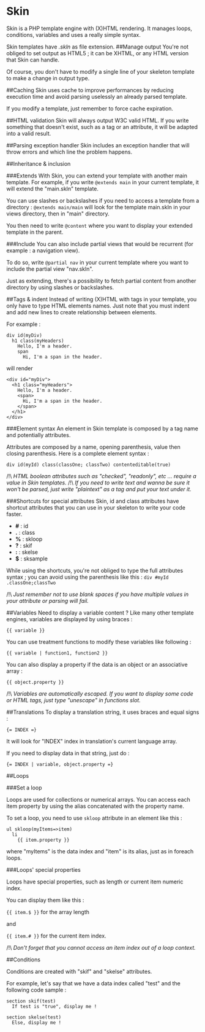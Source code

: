 # Skin
Skin is a PHP template engine with (X)HTML rendering. It manages loops, conditions, variables and uses a really simple syntax.

Skin templates have _.skln_ as file extension.
##Manage output
You're not obliged to set output as HTML5 ; it can be XHTML, or any HTML version that Skin can handle.

Of course, you don't have to modify a single line of your skeleton template to make a change in output type.

##Caching
Skin uses cache to improve performances by reducing execution time and avoid parsing uselessly an already parsed template.

If you modify a template, just remember to force cache expiration.

##HTML validation
Skin will always output W3C valid HTML. If you write something that doesn't exist, such as a tag or an attribute, it will
be adapted into a valid result.

##Parsing exception handler
Skin includes an exception handler that will throw errors and which line the problem happens.

##Inheritance & inclusion

###Extends
With Skin, you can extend your template with another main template.
For example, if you write `@extends main` in your current template, it will extend the "main.skln" template.

You can use slashes or backslashes if you need to access a template from a directory : `@extends main/main` will look for the template main.skln in your views directory, then in "main" directory.

You then need to write `@content` where you want to display your extended template in the parent.

###Include
You can also include partial views that would be recurrent (for example : a navigation view).

To do so, write `@partial nav` in your current template where you want to include the partial view "nav.skln". 

Just as extending, there's a possibility to fetch partial content from another directory by using slashes or backslashes.

##Tags & indent
Instead of writing (X)HTML with tags in your template, you only have to type HTML elements names. 
Just note that you must indent and add new lines to create relationship between elements.

For example :

```
div id(myDiv)
  h1 class(myHeaders)
    Hello, I'm a header.
    span
      Hi, I'm a span in the header.
```
will render
```
<div id="myDiv">
  <h1 class="myHeaders">
    Hello, I'm a header.
    <span>
      Hi, I'm a span in the header.
    </span>
  </h1>
</div>
```

###Element syntax
An element in Skin template is composed by a tag name and potentially attributes.

Attributes are composed by a name, opening parenthesis, value then closing parenthesis.
Here is a complete element syntax :

`div id(myId) class(classOne; classTwo) contenteditable(true)`

/!\ _HTML boolean attributes such as "checked", "readonly", etc ... require a value in Skin templates._
/!\ _If you need to write text and wanna be sure it won't be parsed, just write "plaintext" as a tag and put your text under it._

###Shortcuts for special attributes
Skin, id and class attributes have shortcut attributes that you can use in your skeleton to write your code faster.

<ul>
<li><b>#</b> : id</li>
<li><b>.</b> : class</li>
<li><b>%</b> : skloop</li>
<li><b>?</b> : skif</li>
<li><b>:</b> : skelse</li>
<li><b>$</b> : sksample</li>
</ul>

While using the shortcuts, you're not obliged to type the full attributes syntax ; you can avoid using the parenthesis like this :
`div #myId .classOne;classTwo`

/!\ _Just remember not to use blank spaces if you have multiple values in your attribute or parsing will fail._

##Variables
Need to display a variable content ? Like many other template engines, variables are displayed by using braces :

`{{ variable }}`

You can use treatment functions to modify these variables like following :

`{{ variable | function1, function2 }}`

You can also display a property if the data is an object or an associative array :

`{{ object.property }}`

/!\ _Variables are automatically escaped. If you want to display some code or HTML tags, just type "unescape" in functions slot._

##Translations
To display a translation string, it uses braces and equal signs :

`{= INDEX =}`

It will look for "INDEX" index in translation's current language array.

If you need to display data in that string, just do :

`{= INDEX | variable, object.property =}`


##Loops

###Set a loop

Loops are used for collections or numerical arrays. You can access each item property by using the alias concatenated with the property name.

To set a loop, you need to use `skloop` attribute in an element like this :

```
ul skloop(myItems=>item)
  li
    {{ item.property }}
```
where "myItems" is the data index and "item" is its alias, just as in foreach loops.


###Loops' special properties

Loops have special properties, such as length or current item numeric index.

You can display them like this :

`{{ item.$ }}` for the array length

and

`{{ item.# }}` for the current item index.

/!\ _Don't forget that you cannot access an item index out of a loop context._

##Conditions

Conditions are created with "skif" and "skelse" attributes.

For example, let's say that we have a data index called "test" and the following code sample :

```
section skif(test)
  If test is "true", display me !
  
section skelse(test)
  Else, display me !
```

